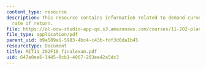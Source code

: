 ```yaml
---
content_type: resource
description: This resource contains information related to demand curve and internal
  rate of return.
file: https://ol-ocw-studio-app-qa.s3.amazonaws.com/courses/11-202-planning-economics-fall-2010/647a0ea614450cb14067203ee42a5dc3_MIT11_202F10_finalexam.pdf
file_type: application/pdf
parent_uid: b9a589e1-5983-4bc4-c43b-fdf3d0da1b45
resourcetype: Document
title: MIT11_202F10_finalexam.pdf
uid: 647a0ea6-1445-0cb1-4067-203ee42a5dc3
---
```

